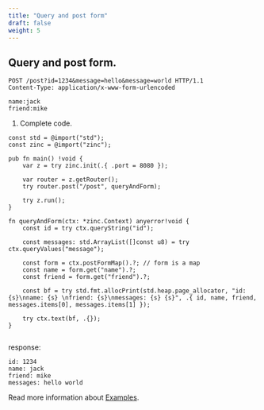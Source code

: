 ```yaml
---
title: "Query and post form"
draft: false
weight: 5
---
```


## Query and post form.
```zig
POST /post?id=1234&message=hello&message=world HTTP/1.1
Content-Type: application/x-www-form-urlencoded

name:jack
friend:mike
```

1. Complete code.
```zig
const std = @import("std");
const zinc = @import("zinc");

pub fn main() !void {
    var z = try zinc.init(.{ .port = 8080 });

    var router = z.getRouter();
    try router.post("/post", queryAndForm);

    try z.run();
}

fn queryAndForm(ctx: *zinc.Context) anyerror!void {
    const id = try ctx.queryString("id");

    const messages: std.ArrayList([]const u8) = try ctx.queryValues("message");

    const form = ctx.postFormMap().?; // form is a map
    const name = form.get("name").?;
    const friend = form.get("friend").?;

    const bf = try std.fmt.allocPrint(std.heap.page_allocator, "id: {s}\nname: {s} \nfriend: {s}\nmessages: {s} {s}", .{ id, name, friend, messages.items[0], messages.items[1] });

    try ctx.text(bf, .{});
}


```
response:
```
id: 1234
name: jack 
friend: mike
messages: hello world
```

Read more information about [Examples](https://github.com/zon-dev/zinc-examples/tree/main/examples/serving-static-files).

